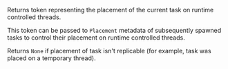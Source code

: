 Returns token representing the placement of the current task on runtime controlled threads.

This token can be passed to `Placement` metadata of subsequently spawned tasks to control their placement on runtime controlled threads.

Returns `None` if placement of task isn't replicable (for example, task was placed on a temporary thread).
